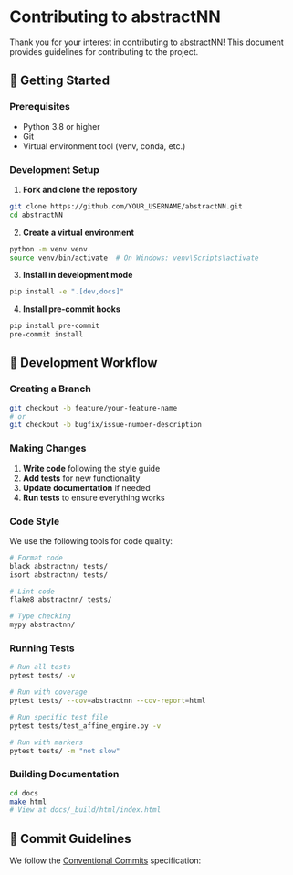 # Contributing to abstractNN

Thank you for your interest in contributing to abstractNN! This document provides guidelines for contributing to the project.

## 🚀 Getting Started

### Prerequisites

- Python 3.8 or higher
- Git
- Virtual environment tool (venv, conda, etc.)

### Development Setup

1. **Fork and clone the repository**

```bash
git clone https://github.com/YOUR_USERNAME/abstractNN.git
cd abstractNN
```

2. **Create a virtual environment**

```bash
python -m venv venv
source venv/bin/activate  # On Windows: venv\Scripts\activate
```

3. **Install in development mode**

```bash
pip install -e ".[dev,docs]"
```

4. **Install pre-commit hooks**

```bash
pip install pre-commit
pre-commit install
```

## 🔧 Development Workflow

### Creating a Branch

```bash
git checkout -b feature/your-feature-name
# or
git checkout -b bugfix/issue-number-description
```

### Making Changes

1. **Write code** following the style guide
2. **Add tests** for new functionality
3. **Update documentation** if needed
4. **Run tests** to ensure everything works

### Code Style

We use the following tools for code quality:

```bash
# Format code
black abstractnn/ tests/
isort abstractnn/ tests/

# Lint code
flake8 abstractnn/ tests/

# Type checking
mypy abstractnn/
```

### Running Tests

```bash
# Run all tests
pytest tests/ -v

# Run with coverage
pytest tests/ --cov=abstractnn --cov-report=html

# Run specific test file
pytest tests/test_affine_engine.py -v

# Run with markers
pytest tests/ -m "not slow"
```

### Building Documentation

```bash
cd docs
make html
# View at docs/_build/html/index.html
```

## 📝 Commit Guidelines

We follow the [Conventional Commits](https://www.conventionalcommits.org/) specification:

